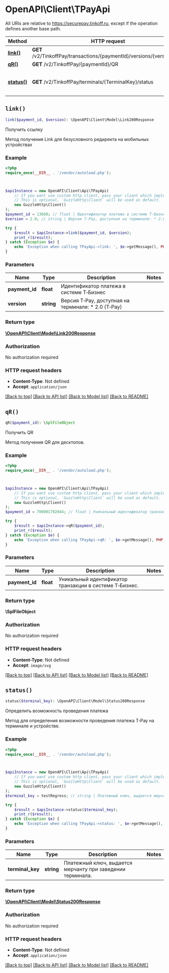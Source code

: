 # OpenAPI\Client\TPayApi

All URIs are relative to https://securepay.tinkoff.ru, except if the operation defines another base path.

| Method | HTTP request | Description |
| ------------- | ------------- | ------------- |
| [**link()**](TPayApi.md#link) | **GET** /v2/TinkoffPay/transactions/{paymentId}/versions/{version}/link | Получить ссылку |
| [**qR()**](TPayApi.md#qR) | **GET** /v2/TinkoffPay/{paymentId}/QR | Получить QR |
| [**status()**](TPayApi.md#status) | **GET** /v2/TinkoffPay/terminals/{TerminalKey}/status | Определить возможность проведения платежа |


## `link()`

```php
link($payment_id, $version): \OpenAPI\Client\Model\Link200Response
```

Получить ссылку

Метод получения Link для безусловного редиректа на мобильных устройствах

### Example

```php
<?php
require_once(__DIR__ . '/vendor/autoload.php');



$apiInstance = new OpenAPI\Client\Api\TPayApi(
    // If you want use custom http client, pass your client which implements `GuzzleHttp\ClientInterface`.
    // This is optional, `GuzzleHttp\Client` will be used as default.
    new GuzzleHttp\Client()
);
$payment_id = 13660; // float | Идентификатор платежа в системе Т‑Бизнес
$version = 2.0; // string | Версия T‑Pay, доступная на терминале: * 2.0 (T‑Pay)

try {
    $result = $apiInstance->link($payment_id, $version);
    print_r($result);
} catch (Exception $e) {
    echo 'Exception when calling TPayApi->link: ', $e->getMessage(), PHP_EOL;
}
```

### Parameters

| Name | Type | Description  | Notes |
| ------------- | ------------- | ------------- | ------------- |
| **payment_id** | **float**| Идентификатор платежа в системе Т‑Бизнес | |
| **version** | **string**| Версия T‑Pay, доступная на терминале: * 2.0 (T‑Pay) | |

### Return type

[**\OpenAPI\Client\Model\Link200Response**](../Model/Link200Response.md)

### Authorization

No authorization required

### HTTP request headers

- **Content-Type**: Not defined
- **Accept**: `application/json`

[[Back to top]](#) [[Back to API list]](../../README.md#endpoints)
[[Back to Model list]](../../README.md#models)
[[Back to README]](../../README.md)

## `qR()`

```php
qR($payment_id): \SplFileObject
```

Получить QR

Метод получения QR для десктопов.

### Example

```php
<?php
require_once(__DIR__ . '/vendor/autoload.php');



$apiInstance = new OpenAPI\Client\Api\TPayApi(
    // If you want use custom http client, pass your client which implements `GuzzleHttp\ClientInterface`.
    // This is optional, `GuzzleHttp\Client` will be used as default.
    new GuzzleHttp\Client()
);
$payment_id = 700001702044; // float | Уникальный идентификатор транзакции в системе Т‑Бизнес.

try {
    $result = $apiInstance->qR($payment_id);
    print_r($result);
} catch (Exception $e) {
    echo 'Exception when calling TPayApi->qR: ', $e->getMessage(), PHP_EOL;
}
```

### Parameters

| Name | Type | Description  | Notes |
| ------------- | ------------- | ------------- | ------------- |
| **payment_id** | **float**| Уникальный идентификатор транзакции в системе Т‑Бизнес. | |

### Return type

**\SplFileObject**

### Authorization

No authorization required

### HTTP request headers

- **Content-Type**: Not defined
- **Accept**: `image/svg`

[[Back to top]](#) [[Back to API list]](../../README.md#endpoints)
[[Back to Model list]](../../README.md#models)
[[Back to README]](../../README.md)

## `status()`

```php
status($terminal_key): \OpenAPI\Client\Model\Status200Response
```

Определить возможность проведения платежа

Метод для определения возможности проведения платежа T‑Pay на терминале и устройстве.

### Example

```php
<?php
require_once(__DIR__ . '/vendor/autoload.php');



$apiInstance = new OpenAPI\Client\Api\TPayApi(
    // If you want use custom http client, pass your client which implements `GuzzleHttp\ClientInterface`.
    // This is optional, `GuzzleHttp\Client` will be used as default.
    new GuzzleHttp\Client()
);
$terminal_key = testRegress; // string | Платежный ключ, выдается мерчанту при заведении терминала.

try {
    $result = $apiInstance->status($terminal_key);
    print_r($result);
} catch (Exception $e) {
    echo 'Exception when calling TPayApi->status: ', $e->getMessage(), PHP_EOL;
}
```

### Parameters

| Name | Type | Description  | Notes |
| ------------- | ------------- | ------------- | ------------- |
| **terminal_key** | **string**| Платежный ключ, выдается мерчанту при заведении терминала. | |

### Return type

[**\OpenAPI\Client\Model\Status200Response**](../Model/Status200Response.md)

### Authorization

No authorization required

### HTTP request headers

- **Content-Type**: Not defined
- **Accept**: `application/json`

[[Back to top]](#) [[Back to API list]](../../README.md#endpoints)
[[Back to Model list]](../../README.md#models)
[[Back to README]](../../README.md)
